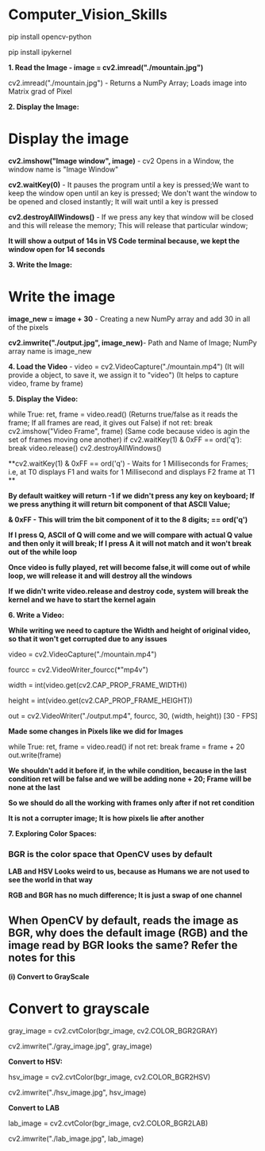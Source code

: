 # Computer_Vision_Skills
pip install opencv-python

pip install ipykernel

**1. Read the Image - image = cv2.imread("./mountain.jpg")**

cv2.imread("./mountain.jpg") - Returns a NumPy Array; Loads image into Matrix grad of Pixel  

**2. Display the Image:**

# Display the image

**cv2.imshow("Image window", image)** - cv2 Opens in a Window, the window name is "Image Window"

**cv2.waitKey(0)** - It pauses the program until a key is pressed;We want to keep the window open until an key is pressed; We don't want the window to be opened and closed instantly; It will wait until a key is pressed

**cv2.destroyAllWindows()** - If we press any key that window will be closed and this will release the memory; This will release that particular window; 

**It will show a output of 14s in VS Code terminal because, we kept the window open for 14 seconds**

**3. Write the Image:**

# Write the image

**image_new = image + 30** - Creating a new NumPy array and add 30 in all of the pixels

**cv2.imwrite("./output.jpg", image_new)**- Path and Name of Image; NumPy array name is image_new

**4. Load the Video** - video = cv2.VideoCapture("./mountain.mp4") (It will provide a object, to save it, we assign it to "video") (It helps to capture video, frame by frame)

**5. Display the Video:**

while True:
    ret, frame = video.read() (Returns true/false as it reads the frame; If all frames are read, it gives out False)
    if not ret:
        break
    cv2.imshow("Video Frame", frame)  (Same code because video  is agin the set of frames moving one another)
    if cv2.waitKey(1) & 0xFF == ord('q'):
        break
video.release()
cv2.destroyAllWindows()

**cv2.waitKey(1) & 0xFF == ord('q') - Waits for 1 Milliseconds for Frames; i.e, at T0 displays F1 and waits for 1 Millisecond and displays F2 frame at T1 **

**By default waitkey will return -1 if we didn't press any key on keyboard; If we press anything it will return bit component of that ASCII Value;**

**& 0xFF - This will trim the bit component of it to the 8 digits; == ord('q')**

**If I press Q, ASCII of Q will come and we will compare with actual Q value and then only it will break; If I press A it will not match and it won't break out of the while loop**

**Once video is fully played, ret will become false,it will come out of while loop, we will release it and will destroy all the windows**

**If we didn't write video.release and destroy code, system will break the kernel and we have to start the kernel again**

**6. Write a Video:**

**While writing we need to capture the Width and height of original video, so that it won't get corrupted due to any issues**

video = cv2.VideoCapture("./mountain.mp4")

fourcc = cv2.VideoWriter_fourcc(*"mp4v")

width = int(video.get(cv2.CAP_PROP_FRAME_WIDTH))

height = int(video.get(cv2.CAP_PROP_FRAME_HEIGHT))

out = cv2.VideoWriter("./output.mp4", fourcc, 30, (width, height)) [30 - FPS]

**Made some changes in Pixels like we did for Images**

while True:
    ret, frame = video.read()
    if not ret:
        break
    frame = frame + 20
    out.write(frame)

**We shouldn't add it before if, in the while condition, because in the last condition ret will be false and we will be adding none + 20; Frame will be none at the last**

**So we should do all the working with frames only after if not ret condition**

**It is not a corrupter image; It is how pixels lie after another**

**7. Exploring Color Spaces:**

### BGR is the color space that OpenCV uses by default

**LAB and HSV Looks weird to us, because as Humans we are not used to see the world in that way**

**RGB and BGR has no much difference; It is just a swap of one channel**

## When OpenCV by default, reads the image as BGR, why does the default image (RGB) and the image read by BGR looks the same? Refer the notes for this

**(i) Convert to GrayScale**

# Convert to grayscale

gray_image = cv2.cvtColor(bgr_image, cv2.COLOR_BGR2GRAY)

cv2.imwrite("./gray_image.jpg", gray_image)

**Convert to HSV:**

hsv_image = cv2.cvtColor(bgr_image, cv2.COLOR_BGR2HSV)

cv2.imwrite("./hsv_image.jpg", hsv_image)

**Convert to LAB**

lab_image = cv2.cvtColor(bgr_image, cv2.COLOR_BGR2LAB)

cv2.imwrite("./lab_image.jpg", lab_image)
